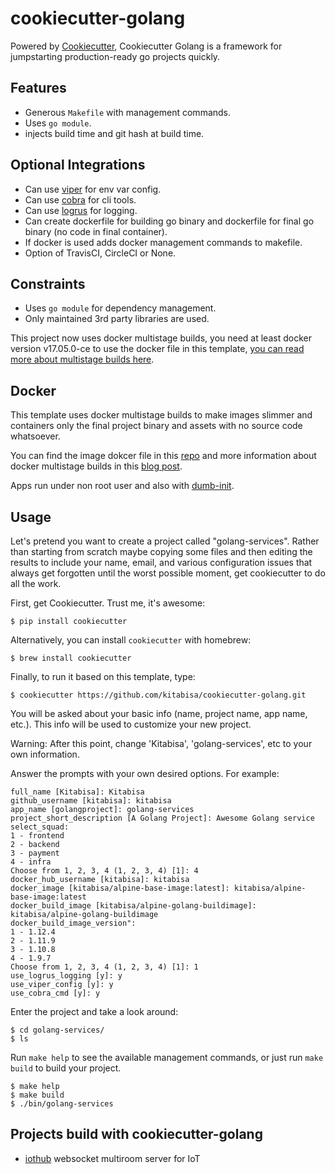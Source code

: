 # cookiecutter-golang

Powered by [Cookiecutter](https://github.com/audreyr/cookiecutter), Cookiecutter Golang is a framework for jumpstarting production-ready go projects quickly.

## Features

- Generous `Makefile` with management commands.
- Uses `go module`.
- injects build time and git hash at build time.

## Optional Integrations

- Can use [viper](https://github.com/spf13/viper) for env var config.
- Can use [cobra](https://github.com/spf13/cobra) for cli tools.
- Can use [logrus](https://github.com/sirupsen/logrus) for logging.
- Can create dockerfile for building go binary and dockerfile for final go binary (no code in final container).
- If docker is used adds docker management commands to makefile.
- Option of TravisCI, CircleCI or None.

## Constraints

- Uses `go module` for dependency management.
- Only maintained 3rd party libraries are used.

This project now uses docker multistage builds, you need at least docker version v17.05.0-ce to use the docker file in this template, [you can read more about multistage builds here](https://www.critiqus.com/post/multi-stage-docker-builds/).

## Docker

This template uses docker multistage builds to make images slimmer and containers only the final project binary and assets with no source code whatsoever.

You can find the image dokcer file in this [repo](https://github.com/lacion/alpine-golang-buildimage) and more information about docker multistage builds in this [blog post](https://www.critiqus.com/post/multi-stage-docker-builds/).

Apps run under non root user and also with [dumb-init](https://github.com/Yelp/dumb-init).

## Usage

Let's pretend you want to create a project called "golang-services". Rather than starting from scratch maybe copying
some files and then editing the results to include your name, email, and various configuration issues that always
get forgotten until the worst possible moment, get cookiecutter to do all the work.

First, get Cookiecutter. Trust me, it's awesome:
```console
$ pip install cookiecutter
```

Alternatively, you can install `cookiecutter` with homebrew:
```console
$ brew install cookiecutter
```

Finally, to run it based on this template, type:
```console
$ cookiecutter https://github.com/kitabisa/cookiecutter-golang.git
```

You will be asked about your basic info (name, project name, app name, etc.). This info will be used to customize your new project.

Warning: After this point, change 'Kitabisa', 'golang-services', etc to your own information.

Answer the prompts with your own desired options. For example:
```console
full_name [Kitabisa]: Kitabisa
github_username [kitabisa]: kitabisa
app_name [golangproject]: golang-services
project_short_description [A Golang Project]: Awesome Golang service
select_squad:
1 - frontend
2 - backend
3 - payment
4 - infra
Choose from 1, 2, 3, 4 (1, 2, 3, 4) [1]: 4
docker_hub_username [kitabisa]: kitabisa
docker_image [kitabisa/alpine-base-image:latest]: kitabisa/alpine-base-image:latest
docker_build_image [kitabisa/alpine-golang-buildimage]: kitabisa/alpine-golang-buildimage
docker_build_image_version":
1 - 1.12.4
2 - 1.11.9
3 - 1.10.8
4 - 1.9.7
Choose from 1, 2, 3, 4 (1, 2, 3, 4) [1]: 1
use_logrus_logging [y]: y
use_viper_config [y]: y
use_cobra_cmd [y]: y
```

Enter the project and take a look around:
```console
$ cd golang-services/
$ ls
```

Run `make help` to see the available management commands, or just run `make build` to build your project.
```console
$ make help
$ make build
$ ./bin/golang-services
```

## Projects build with cookiecutter-golang

- [iothub](https://github.com/lacion/iothub) websocket multiroom server for IoT
